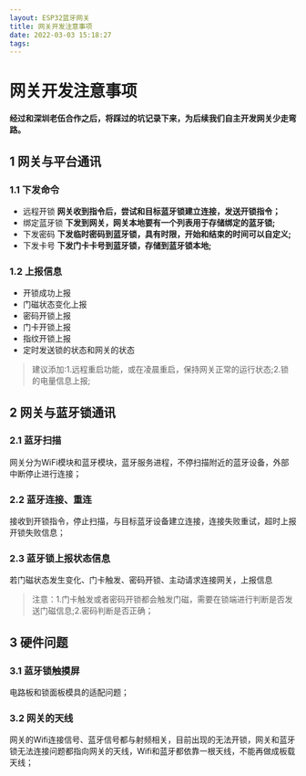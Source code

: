 ```yaml
---
layout: ESP32蓝牙网关
title: 网关开发注意事项
date: 2022-03-03 15:18:27
tags: 
---
```


# 网关开发注意事项

**经过和深圳老伍合作之后，将踩过的坑记录下来，为后续我们自主开发网关少走弯路。**

## 1 网关与平台通讯

### 1.1 下发命令

- 远程开锁
**网关收到指令后，尝试和目标蓝牙锁建立连接，发送开锁指令；**
- 绑定蓝牙锁
**下发到网关，网关本地要有一个列表用于存储绑定的蓝牙锁;**
- 下发密码
**下发临时密码到蓝牙锁，具有时限，开始和结束的时间可以自定义;**
- 下发卡号
**下发门卡卡号到蓝牙锁，存储到蓝牙锁本地;**

### 1.2 上报信息

- 开锁成功上报
- 门磁状态变化上报
- 密码开锁上报
- 门卡开锁上报
- 指纹开锁上报
- 定时发送锁的状态和网关的状态

> 建议添加:1.远程重启功能，或在凌晨重启，保持网关正常的运行状态;2.锁的电量信息上报;

## 2 网关与蓝牙锁通讯

### 2.1 蓝牙扫描

网关分为WiFi模块和蓝牙模块，蓝牙服务进程，不停扫描附近的蓝牙设备，外部中断停止进行连接；

### 2.2 蓝牙连接、重连

接收到开锁指令，停止扫描，与目标蓝牙设备建立连接，连接失败重试，超时上报开锁失败信息；

### 2.3 蓝牙锁上报状态信息

若门磁状态发生变化、门卡触发、密码开锁、主动请求连接网关，上报信息

> 注意：1.门卡触发或者密码开锁都会触发门磁，需要在锁端进行判断是否发送门磁信息;2.密码判断是否正确；

## 3 硬件问题

### 3.1 蓝牙锁触摸屏

电路板和锁面板模具的适配问题；

### 3.2 网关的天线

网关的Wifi连接信号、蓝牙信号都与射频相关，目前出现的无法开锁，网关和蓝牙锁无法连接问题都指向网关的天线，Wifi和蓝牙都依靠一根天线，不能再做成板载天线；
